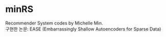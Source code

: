 # minRS
Recommender System codes by Michelle Min.  
구현한 논문: EASE (Embarrassingly Shallow Autoencoders for Sparse Data)
